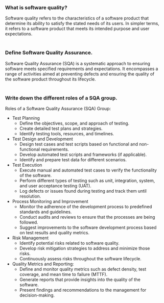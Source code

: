 ### **<br/>What is software quality?**
Software quality refers to the characteristics of a software product that determine its ability to satisfy the stated needs of its users. In simpler terms, it refers to a software product that meets its intended purpose and user expectations.

### **<br/>Define Software Quality Assurance.**
Software Quality Assurance (SQA) is a systematic approach to ensuring software meets specified requirements and expectations. It encompasses a range of activities aimed at preventing defects and ensuring the quality of the software product throughout its lifecycle.<br/>

### **<br/>Write down the different roles of a SQA group.**
Roles of a Software Quality Assurance (SQA) Group:<br/>
  - Test Planning
      - Define the objectives, scope, and approach of testing.
      - Create detailed test plans and strategies.
      - Identify testing tools, resources, and timelines.
 - Test Design and Development
      - Design test cases and test scripts based on functional and non-functional requirements.
      - Develop automated test scripts and frameworks (if applicable).
      - Identify and prepare test data for different scenarios.
 - Test Execution
     - Execute manual and automated test cases to verify the functionality of the software.  
     - Perform different types of testing such as unit, integration, system, and user acceptance testing (UAT).
     - Log defects or issues found during testing and track them until resolution.
 - Process Monitoring and Improvement
     - Monitor the adherence of the development process to predefined standards and guidelines.
     - Conduct audits and reviews to ensure that the processes are being followed.
     - Suggest improvements to the software development process based on test results and quality metrics.
  - Risk Management
      - Identify potential risks related to software quality.
      - Develop risk mitigation strategies to address and minimize those risks.
      - Continuously assess risks throughout the software lifecycle.
  - Quality Metrics and Reporting:
      - Define and monitor quality metrics such as defect density, test coverage, and mean time to failure (MTTF).
      - Generate reports that provide insights into the quality of the software.
      - Present findings and recommendations to the management for decision-making.
